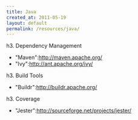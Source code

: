 ```yaml
---
title: Java
created_at: 2011-05-19
layout: default
permalink: /resources/java/
---
```


h3. Dependency Management

* "Maven":http://maven.apache.org/
* "Ivy":http://ant.apache.org/ivy/

h3. Build Tools

* "Buildr":http://buildr.apache.org/

h3. Coverage

* "Jester":http://sourceforge.net/projects/jester/
